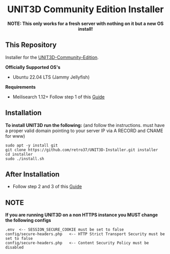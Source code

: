 <h1 align="center">UNIT3D Community Edition Installer</h1>

<p align="center"><b>NOTE: This only works for a fresh server with nothing on it but a new OS install!</b></p>

## This Repository

Installer for the [UNIT3D-Community-Edition](https://github.com/HDInnovations/UNIT3D).

**Officially Supported OS's**
- Ubuntu 22.04 LTS (Jammy Jellyfish)

**Requirements**
- Meilisearch 1.12+
  Follow step 1 of this [Guide](https://github.com/retro37/UNIT3D-Community-Edition/blob/testing/docs/meilisearch_setup.md)
  

## Installation

**To install UNIT3D run the following:** (and follow the instructions. must have a proper valid domain pointing to your server IP via A RECORD and CNAME for www)
```
sudo apt -y install git
git clone https://github.com/retro37/UNIT3D-Installer.git installer
cd installer
sudo ./install.sh
```

## After Installation

- Follow step 2 and 3 of this [Guide](https://github.com/retro37/UNIT3D-Community-Edition/blob/testing/docs/meilisearch_setup.md)


## NOTE
**If you are running UNIT3D on a non HTTPS instance you MUST change the following configs**
```
.env  <-- SESSION_SECURE_COOKIE must be set to false
config/secure-headers.php   <-- HTTP Strict Transport Security must be set to false
config/secure-headers.php   <-- Content Security Policy must be disabled
```

